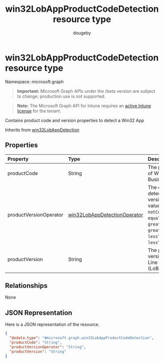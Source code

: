 ﻿---
title: "win32LobAppProductCodeDetection resource type"
description: "Contains product code and version properties to detect a Win32 App"
author: "dougeby"
localization_priority: Normal
ms.prod: "intune"
doc_type: resourcePageType
---

# win32LobAppProductCodeDetection resource type

Namespace: microsoft.graph

> **Important:** Microsoft Graph APIs under the /beta version are subject to change; production use is not supported.

> **Note:** The Microsoft Graph API for Intune requires an [active Intune license](https://go.microsoft.com/fwlink/?linkid=839381) for the tenant.

Contains product code and version properties to detect a Win32 App

Inherits from [win32LobAppDetection](../resources/intune-apps-win32lobappdetection.md)

## Properties

| Property               | Type                                                                                     | Description                                                                                                                                                            |
| :--------------------- | :--------------------------------------------------------------------------------------- | :--------------------------------------------------------------------------------------------------------------------------------------------------------------------- |
| productCode            | String                                                                                   | The product code of Win32 Line of Business (LoB) app.                                                                                                                  |
| productVersionOperator | [win32LobAppDetectionOperator](../resources/intune-apps-win32lobappdetectionoperator.md) | The operator to detect product version. Possible values are: `notConfigured`, `equal`, `notEqual`, `greaterThan`, `greaterThanOrEqual`, `lessThan`, `lessThanOrEqual`. |
| productVersion         | String                                                                                   | The product version of Win32 Line of Business (LoB) app.                                                                                                               |

## Relationships

None

## JSON Representation

Here is a JSON representation of the resource.

<!-- {
  "blockType": "resource",
  "@odata.type": "microsoft.graph.win32LobAppProductCodeDetection"
}
-->

```json
{
  "@odata.type": "#microsoft.graph.win32LobAppProductCodeDetection",
  "productCode": "String",
  "productVersionOperator": "String",
  "productVersion": "String"
}
```

